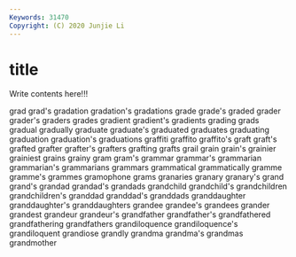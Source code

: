 ```yaml
---
Keywords: 31470
Copyright: (C) 2020 Junjie Li
---
```


# title

Write contents here!!!
 
grad 
grad's 
gradation 
gradation's
gradations 
grade 
grade's 
graded 
grader 
grader's 
graders 
grades 
gradient 
gradient's
gradients 
grading 
grads 
gradual 
gradually 
graduate 
graduate's 
graduated 
graduates 
graduating
graduation 
graduation's 
graduations 
graffiti 
graffito 
graffito's 
graft 
graft's 
grafted 
grafter
grafter's 
grafters 
grafting 
grafts 
grail 
grain 
grain's 
grainier 
grainiest 
grains
grainy 
gram 
gram's 
grammar 
grammar's 
grammarian 
grammarian's 
grammarians 
grammars 
grammatical
grammatically 
gramme 
gramme's 
grammes 
gramophone 
grams 
granaries 
granary 
granary's 
grand
grand's 
grandad 
grandad's 
grandads 
grandchild 
grandchild's 
grandchildren 
grandchildren's 
granddad 
granddad's
granddads 
granddaughter 
granddaughter's 
granddaughters 
grandee 
grandee's 
grandees 
grander 
grandest 
grandeur
grandeur's 
grandfather 
grandfather's 
grandfathered 
grandfathering 
grandfathers 
grandiloquence 
grandiloquence's 
grandiloquent 
grandiose
grandly 
grandma 
grandma's 
grandmas 
grandmother 
